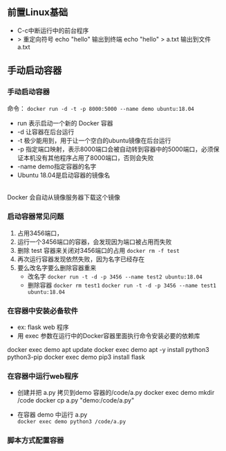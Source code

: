 ## 前置Linux基础
* C-c中断运行中的前台程序
* \> 重定向符号
    echo "hello" 输出到终端
    echo "hello" > a.txt 输出到文件 a.txt


## 手动启动容器
### 手动启动容器
命令：
`docker run -d -t -p 8000:5000 --name demo ubuntu:18.04`

* run 表示启动一个新的 Docker 容器
* -d 让容器在后台运行
* -t 极少能用到，用于让一个空白的ubuntu镜像在后台运行
* -p 指定端口映射，表示8000端口会被自动转到容器中的5000端口，必须保证本机没有其他程序占用了8000端口，否则会失败
* -name demo指定容器的名字
* Ubuntu 18.04是启动容器的镜像名
<br>
Docker 会自动从镜像服务器下载这个镜像

### 启动容器常见问题
1. 占用3456端口，
2. 运行一个3456端口的容器，会发现因为端口被占用而失败
3. 删除 test 容器来关闭对3456端口的占用
    `docker rm -f test`
4. 再次运行容器发现依然失败，因为名字已经存在
5. 要么改名字要么删除容器重来
    * 改名字
    `docker run -t -d -p 3456 --name test2 ubuntu:18.04`
    * 删除容器
    `docker rm test1`
    `docker run -t -d -p 3456 --name test1 ubuntu:18.04`

### 在容器中安装必备软件
* ex: flask web 程序
* 用 exec 参数在运行中的Docker容器里面执行命令安装必要的依赖库

docker exec demo apt update
docker exec demo apt -y install python3 python3-pip
docker exec demo pip3 install flask



###  在容器中运行web程序
* 创建并把 a.py 拷贝到demo 容器的/code/a.py
        docker exec demo mkdir /code
        docker cp a.py "demo:/code/a.py"

* 在容器 demo 中运行 a.py <br>
`docker exec demo python3 /code/a.py`

### 脚本方式配置容器
